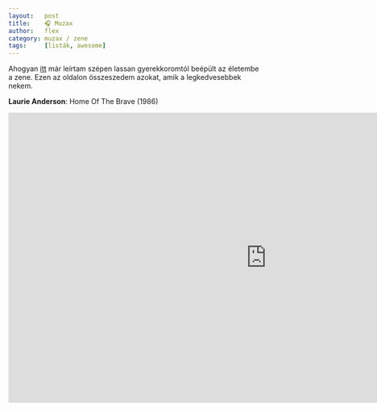 ```yaml
---
layout:   post
title:    🎧 Muzax
author:   flex
category: muzax / zene
tags:     [listák, awesome]
---
```


Ahogyan <a href="timeline.html">itt</a> már leírtam szépen lassan gyerekkoromtól beépült az életembe a zene. Ezen az oldalon összeszedem azokat, amik a legkedvesebbek nekem.

**Laurie Anderson**: Home Of The Brave (1986)

<div class="videocontainer"><iframe src="https://www.youtube.com/embed/mua8Pr6uRso" frameborder="0" allowfullscreen class="iframeshadow" width="1024" height="576"></iframe></div>

